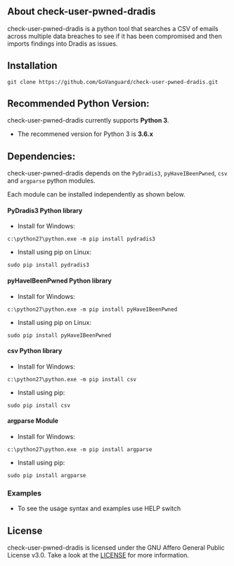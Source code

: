 
## About check-user-pwned-dradis
check-user-pwned-dradis is a python tool that searches a CSV of emails across multiple data breaches to see if it has been compromised and then imports findings into Dradis as issues. 

## Installation

```
git clone https://github.com/GoVanguard/check-user-pwned-dradis.git
```

## Recommended Python Version:

check-user-pwned-dradis currently supports **Python 3**.

* The recommened version for Python 3 is **3.6.x**

## Dependencies:

check-user-pwned-dradis depends on the `PyDradis3`, `pyHaveIBeenPwned`, `csv` and `argparse` python modules.

Each module can be installed independently as shown below.

#### PyDradis3 Python library

- Install for Windows:
```
c:\python27\python.exe -m pip install pydradis3
```
- Install using pip on Linux:
```
sudo pip install pydradis3
```

#### pyHaveIBeenPwned Python library

- Install for Windows:
```
c:\python27\python.exe -m pip install pyHaveIBeenPwned
```
- Install using pip on Linux:
```
sudo pip install pyHaveIBeenPwned
```

#### csv Python library

- Install for Windows:
```
c:\python27\python.exe -m pip install csv
```
- Install using pip:
```
sudo pip install csv
```

#### argparse Module

- Install for Windows:
```
c:\python27\python.exe -m pip install argparse
```
- Install using pip:
```
sudo pip install argparse
```

### Examples

* To see the usage syntax and examples use HELP switch


## License

check-user-pwned-dradis is licensed under the GNU Affero General Public License v3.0. Take a look at the [LICENSE](https://github.com/GoVanguard/check-user-pwned-dradis/blob/master/LICENSE) for more information.
